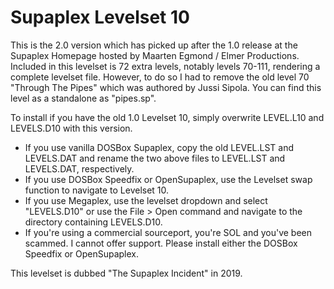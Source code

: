 # Supaplex Levelset 10

This is the 2.0 version which has picked up after the 1.0 release at the Supaplex Homepage hosted by Maarten Egmond / Elmer Productions.
Included in this levelset is 72 extra levels, notably levels 70-111, rendering a complete levelset file. However, to do so I had to
remove the old level 70 "Through The Pipes" which was authored by Jussi Sipola. You can find this level as a standalone as "pipes.sp".

To install if you have the old 1.0 Levelset 10, simply overwrite LEVEL.L10 and LEVELS.D10 with this version.
* If you use vanilla DOSBox Supaplex, copy the old LEVEL.LST and LEVELS.DAT and rename the two above files to LEVEL.LST and LEVELS.DAT,
respectively.
* If you use DOSBox Speedfix or OpenSupaplex, use the Levelset swap function to navigate to Levelset 10.
* If you use Megaplex, use the levelset dropdown and select "LEVELS.D10" or use the File > Open command and navigate to the directory
containing LEVELS.D10.
* If you're using a commercial sourceport, you're SOL and you've been scammed. I cannot offer support. Please install either the DOSBox Speedfix or OpenSupaplex.

This levelset is dubbed "The Supaplex Incident" in 2019.
